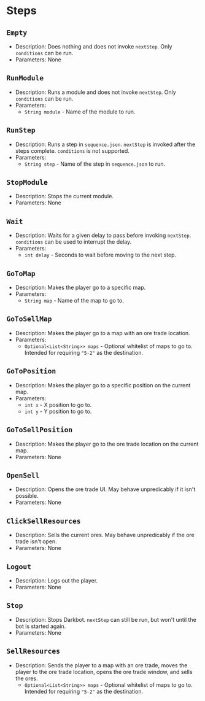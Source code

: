 # Steps

## `Empty`
* Description: Does nothing and does not invoke `nextStep`. Only
  `conditions` can be run.
* Parameters: None

## `RunModule`
* Description: Runs a module and does not invoke `nextStep`. Only
  `conditions` can be run.
* Parameters:
  * `String module` - Name of the module to run.

## `RunStep`
* Description: Runs a step in `sequence.json`. `nextStep` is invoked
  after the steps complete. `conditions` is not supported.
* Parameters:
  * `String step` - Name of the step in `sequence.json` to run.

## `StopModule`
* Description: Stops the current module.
* Parameters: None

## `Wait`
* Description: Waits for a given delay to pass before invoking `nextStep`.
  `conditions` can be used to interrupt the delay.
* Parameters:
  * `int delay` - Seconds to wait before moving to the next step.

## `GoToMap`
* Description: Makes the player go to a specific map.
* Parameters:
  * `String map` - Name of the map to go to.

## `GoToSellMap`
* Description: Makes the player go to a map with an ore trade location.
* Parameters:
  * `Optional<List<String>> maps` - Optional whitelist of maps to go to. Intended
    for requiring `"5-2"` as the destination.

## `GoToPosition`
* Description: Makes the player go to a specific position on the current map.
* Parameters:
  * `int x` - X position to go to.
  * `int y` - Y position to go to.

## `GoToSellPosition`
* Description: Makes the player go to the ore trade location on the
  current map.
* Parameters: None

## `OpenSell`
* Description: Opens the ore trade UI. May behave unpredicably if it
  isn't possible.
* Parameters: None

## `ClickSellResources`
* Description: Sells the current ores. May behave unpredicably if the ore
  trade isn't open.
* Parameters: None

## `Logout`
* Description: Logs out the player.
* Parameters: None

## `Stop`
* Description: Stops Darkbot. `nextStep` can still be run, but won't until
  the bot is started again.
* Parameters: None

## `SellResources`
* Description: Sends the player to a map with an ore trade, moves the player
  to the ore trade location, opens the ore trade window, and sells the ores.
  * `Optional<List<String>> maps` - Optional whitelist of maps to go to. Intended
    for requiring `"5-2"` as the destination.